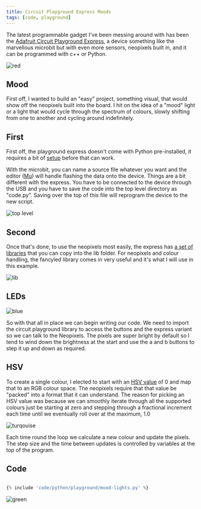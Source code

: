 ```yaml
---
title: Circuit Playground Express Moods
tags: [code, playground]
---
```


The latest programmable gadget I've been messing around with has been the <a href="https://learn.adafruit.com/adafruit-circuit-playground-express/overview">Adafruit
Circuit Playground Express</a>, a device something like the marvellous microbit but with even more sensors, neopixels built in, and it can be programmed with c++ or
Python.

![red](/assets/img/posts/playground-chilling/red.png)

## Mood

First off, I wanted to build an "easy" project, something visual, that would show off the neopixels built into the board. I hit on the idea of a "mood" light or a light
that would cycle through the spectrum of colours, slowly shifting from one to another and cycling around indefinitely.

## First

First off, the playground express doesn't come with Python pre-installed, it requires a bit of <a href="https://learn.adafruit.com/adafruit-circuit-playground-express/updating-the-bootloader">setup</a> before that can work.

With the microbit, you can name a source file whatever you want and the editor (<a href="https://codewith.mu/">Mu</a>) will handle flashing the data onto the device. Things
are a bit different with the express. You have to be connected to the device through the USB and you have to save the code into the top level directory as "code.py". Saving over
the top of this file will reprogram the device to the new script.

![top level](/assets/img/posts/playground-chilling/circuitpy.png)

## Second

Once that's done, to use the neopixels most easily, the express has <a href="https://learn.adafruit.com/welcome-to-circuitpython/circuitpython-libraries">a set of libraries</a>
that you can copy into the lib folder. For neopixels and colour handling, the fancyled library comes in very useful and it's what I will use in this example.

![lib](/assets/img/posts/playground-chilling/fancyled.png)

## LEDs

![blue](/assets/img/posts/playground-chilling/blue.png)

So with that all in place we can begin writing our code. We need to import the circuit playground library to access the buttons and the express variant so we can
talk to the Neopixels. The pixels are super bright by default so I tend to wind down the brightness at the start and use the a and b buttons to step it up and down
as required.

## HSV

To create a single colour, I elected to start with an <a href="https://en.wikipedia.org/wiki/HSL_and_HSV">HSV value</a> of 0 and map that to an RGB colour space. The neopixels
require that that value be "packed" into a format that it can understand. The reason for picking an HSV value was because we can smoothly iterate through all the supported colours
just be starting at zero and stepping through a fractional increment each time until we eventually roll over at the maximum, 1.0

![turqouise](/assets/img/posts/playground-chilling/turq.png)

Each time round the loop we calculate a new colour and update the pixels. The step size and the time between updates is controlled by variables at the top of the program.

## Code

```python

{% include 'code/python/playground/mood-lights.py' %}

```

![green](/assets/img/posts/playground-chilling/green.png)
